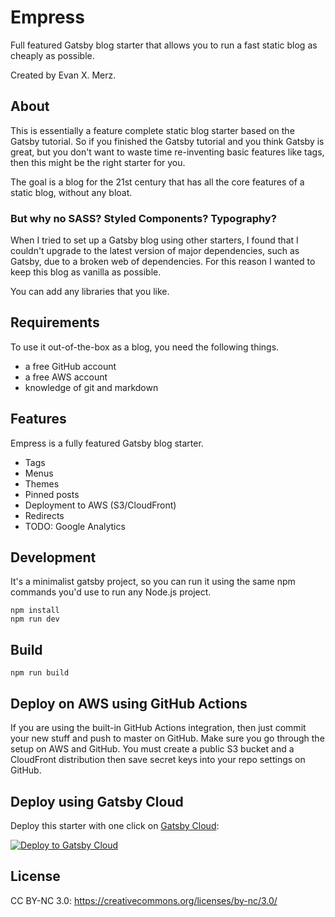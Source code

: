 # Empress

Full featured Gatsby blog starter that allows you to run a fast static blog as cheaply as possible.

Created by Evan X. Merz.

## About

This is essentially a feature complete static blog starter based on the Gatsby tutorial. So if you finished the Gatsby tutorial and you think Gatsby is great, but you don't want to waste time re-inventing basic features like tags, then this might be the right starter for you.

The goal is a blog for the 21st century that has all the core features of a static blog, without any bloat.

### But why no SASS? Styled Components? Typography?

When I tried to set up a Gatsby blog using other starters,
I found that I couldn't upgrade to the latest version of
major dependencies, such as Gatsby, due to a broken web of
dependencies. For this reason I wanted to keep this blog
as vanilla as possible.

You can add any libraries that you like.

## Requirements

To use it out-of-the-box as a blog, you need
the following things.

- a free GitHub account
- a free AWS account
- knowledge of git and markdown

## Features

Empress is a fully featured Gatsby blog starter.

- Tags
- Menus
- Themes
- Pinned posts
- Deployment to AWS (S3/CloudFront)
- Redirects
- TODO: Google Analytics

## Development

It's a minimalist gatsby project, so you can run it using the same npm commands you'd use to run any Node.js project.

```
npm install
npm run dev
```

## Build

```
npm run build
```

## Deploy on AWS using GitHub Actions

If you are using the built-in GitHub Actions integration, then just commit your new stuff and push to master on GitHub. Make sure you go through the setup on AWS and GitHub. You must create a public S3 bucket and a CloudFront distribution then save secret keys into your repo settings on GitHub.

## Deploy using Gatsby Cloud

Deploy this starter with one click on [Gatsby Cloud](https://www.gatsbyjs.com/cloud/):

[<img src="https://www.gatsbyjs.com/deploynow.svg" alt="Deploy to Gatsby Cloud">](https://www.gatsbyjs.com/dashboard/deploynow?url=https://github.com/PaulMorel1/eMPress)


## License

CC BY-NC 3.0: https://creativecommons.org/licenses/by-nc/3.0/